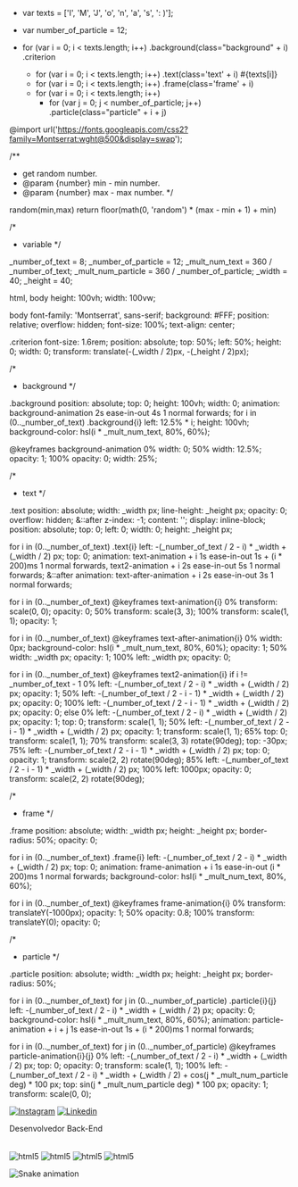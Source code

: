 - var texts = ['I', 'M', 'J', 'o', 'n', 'a', 's', ': )'];
- var number_of_particle = 12;

- for (var i = 0; i < texts.length; i++)
  .background(class="background" + i)
.criterion
  - for (var i = 0; i < texts.length; i++)
    .text(class='text' + i) #{texts[i]}
  - for (var i = 0; i < texts.length; i++)
    .frame(class='frame' + i)
  - for (var i = 0; i < texts.length; i++)
    - for (var j = 0; j < number_of_particle; j++)
      .particle(class="particle" + i + j)
      
 @import url('https://fonts.googleapis.com/css2?family=Montserrat:wght@500&display=swap');

/**
* get random number.
* @param {number} min - min number.
* @param {number} max - max number.
*/

random(min,max)
  return floor(math(0, 'random') * (max - min + 1) + min)

/*
* variable
*/

_number_of_text = 8;
_number_of_particle = 12;
_mult_num_text = 360 / _number_of_text;
_mult_num_particle = 360 / _number_of_particle;
_width = 40;
_height = 40;

html, body
  height: 100vh;
  width: 100vw;
  
body
  font-family: 'Montserrat', sans-serif;
  background: #FFF;
  position: relative;
  overflow: hidden;
  font-size: 100%;
  text-align: center;

.criterion
  font-size: 1.6rem;
  position: absolute;
  top: 50%;
  left: 50%;
  height: 0;
  width: 0;
  transform: translate(-(_width / 2)px, -(_height / 2)px);

/*
* background
*/

.background
  position: absolute;
  top: 0;
  height: 100vh;
  width: 0;
  animation: background-animation 2s ease-in-out 4s 1 normal forwards;
for i in (0.._number_of_text)
  .background{i}
    left: 12.5% * i;
    height: 100vh;
    background-color: hsl(i * _mult_num_text, 80%, 60%);
    
@keyframes background-animation
  0%
    width: 0;
  50%
    width: 12.5%;
    opacity: 1;
  100%
    opacity: 0;
    width: 25%;
      
/*
* text
*/

.text
  position: absolute;
  width: _width px;
  line-height: _height px;
  opacity: 0;
  overflow: hidden;
  &::after
    z-index: -1;
    content: '';
    display: inline-block;
    position: absolute;
    top: 0;
    left: 0;
    width: 0;
    height: _height px;

for i in (0.._number_of_text)
  .text{i}
    left: -(_number_of_text / 2 - i) * _width + (_width / 2) px;
    top: 0;
    animation: text-animation + i 1s ease-in-out 1s + (i * 200)ms 1 normal forwards,
               text2-animation + i 2s ease-in-out 5s 1 normal forwards;
    &::after
      animation: text-after-animation + i 2s ease-in-out 3s 1 normal forwards;
      
for i in (0.._number_of_text)
  @keyframes text-animation{i}
    0%
      transform: scale(0, 0);
      opacity: 0;
    50%
      transform: scale(3, 3);
    100%
      transform: scale(1, 1);
      opacity: 1;
      
for i in (0.._number_of_text)
  @keyframes text-after-animation{i}
    0%
      width: 0px;
      background-color: hsl(i * _mult_num_text, 80%, 60%);
      opacity: 1;
    50%
      width: _width px;
      opacity: 1;
    100%
      left: _width px;
      opacity: 0;
      
for i in (0.._number_of_text)
  @keyframes text2-animation{i}
    if i != _number_of_text - 1
      0%
        left: -(_number_of_text / 2 - i) * _width + (_width / 2) px;
        opacity: 1;
      50%
        left: -(_number_of_text / 2 - i - 1) * _width + (_width / 2) px;
        opacity: 0;
      100%
        left: -(_number_of_text / 2 - i - 1) * _width + (_width / 2) px;
        opacity: 0;
    else
      0%
        left: -(_number_of_text / 2 - i) * _width + (_width / 2) px;
        opacity: 1;
        top: 0;
        transform: scale(1, 1);
      50%
        left: -(_number_of_text / 2 - i - 1) * _width + (_width / 2) px;
        opacity: 1;
        transform: scale(1, 1);
      65%
        top: 0;
        transform: scale(1, 1);
      70%
        transform: scale(3, 3) rotate(90deg);
        top: -30px;
      75%
        left: -(_number_of_text / 2 - i - 1) * _width + (_width / 2) px;
        top: 0;
        opacity: 1;
        transform: scale(2, 2) rotate(90deg);
      85%
        left: -(_number_of_text / 2 - i - 1) * _width + (_width / 2) px;
      100%
        left: 1000px;
        opacity: 0;
        transform: scale(2, 2) rotate(90deg);
        
/*
* frame
*/
      
.frame
  position: absolute;
  width: _width px;
  height: _height px;
  border-radius: 50%;
  opacity: 0;
  
for i in (0.._number_of_text)
  .frame{i}
    left: -(_number_of_text / 2 - i) * _width + (_width / 2) px;
    top: 0;
    animation: frame-animation + i 1s ease-in-out (i * 200)ms 1 normal forwards;
    background-color: hsl(i * _mult_num_text, 80%, 60%);
    
for i in (0.._number_of_text)
   @keyframes frame-animation{i}
     0%
       transform: translateY(-1000px);
       opacity: 1;
     50%
       opacity: 0.8; 
     100%
       transform: translateY(0);
       opacity: 0;

/*
* particle
*/

.particle
  position: absolute;
  width: _width px;
  height: _height px;
  border-radius: 50%;
  
for i in (0.._number_of_text)
  for j in (0.._number_of_particle)
    .particle{i}{j}
      left: -(_number_of_text / 2 - i) * _width + (_width / 2) px;
      opacity: 0;
      background-color: hsl(i * _mult_num_text, 80%, 60%);
      animation: particle-animation + i + j 1s ease-in-out 1s + (i * 200)ms 1 normal forwards;
      
for i in (0.._number_of_text)
  for j in (0.._number_of_particle)
    @keyframes particle-animation{i}{j}
      0%
        left: -(_number_of_text / 2 - i) * _width + (_width / 2) px;
        top: 0;
        opacity: 0;
        transform: scale(1, 1);
      100%
        left: -(_number_of_text / 2 - i) * _width + (_width / 2) + cos(j * _mult_num_particle deg) * 100 px;
        top: sin(j * _mult_num_particle deg) * 100 px;
        opacity: 1;
        transform: scale(0, 0);

[![Instagram](https://img.shields.io/badge/Instagram-E4405F?style=for-the-badge&logo=instagram&logoColor=white)](https://instagram.com/jonas_mar)
[![Linkedin](https://img.shields.io/badge/LinkedIn-0077B5?style=for-the-badge&logo=linkedin&logoColor=white)](https://www.linkedin.com/in/jonas-martins-77015b226)


Desenvolvedor Back-End

<div style="display: inline_block"><br/>
  <img align="center" alt="html5" src=https://img.shields.io/badge/Python-3776AB?style=for-the-badge&logo=python&logoColor=white>
  <img align="center" alt="html5" src=https://img.shields.io/badge/Django-092E20?style=for-the-badge&logo=django&logoColor=white>
  <img align="center" alt="html5" src=https://img.shields.io/badge/MySQL-00000F?style=for-the-badge&logo=mysql&logoColor=white>
  <img align="center" alt="html5" src=https://img.shields.io/badge/MongoDB-4EA94B?style=for-the-badge&logo=mongodb&logoColor=white>
</div>

![Snake animation](https://github.com/rafaballerini2/rafaballerini2/blob/output/github-contribution-grid-snake.svg)


